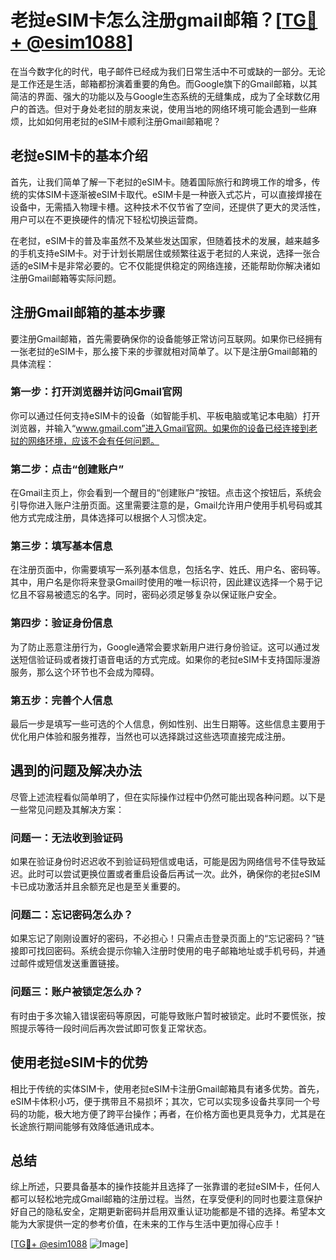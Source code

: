 # 老挝eSIM卡怎么注册gmail邮箱？[[TG💪+ @esim1088](https://t.me/s/esim1088)]

在当今数字化的时代，电子邮件已经成为我们日常生活中不可或缺的一部分。无论是工作还是生活，邮箱都扮演着重要的角色。而Google旗下的Gmail邮箱，以其简洁的界面、强大的功能以及与Google生态系统的无缝集成，成为了全球数亿用户的首选。但对于身处老挝的朋友来说，使用当地的网络环境可能会遇到一些麻烦，比如如何用老挝的eSIM卡顺利注册Gmail邮箱呢？

## 老挝eSIM卡的基本介绍

首先，让我们简单了解一下老挝的eSIM卡。随着国际旅行和跨境工作的增多，传统的实体SIM卡逐渐被eSIM卡取代。eSIM卡是一种嵌入式芯片，可以直接焊接在设备中，无需插入物理卡槽。这种技术不仅节省了空间，还提供了更大的灵活性，用户可以在不更换硬件的情况下轻松切换运营商。

在老挝，eSIM卡的普及率虽然不及某些发达国家，但随着技术的发展，越来越多的手机支持eSIM卡。对于计划长期居住或频繁往返于老挝的人来说，选择一张合适的eSIM卡是非常必要的。它不仅能提供稳定的网络连接，还能帮助你解决诸如注册Gmail邮箱等实际问题。

## 注册Gmail邮箱的基本步骤

要注册Gmail邮箱，首先需要确保你的设备能够正常访问互联网。如果你已经拥有一张老挝的eSIM卡，那么接下来的步骤就相对简单了。以下是注册Gmail邮箱的具体流程：

### 第一步：打开浏览器并访问Gmail官网

你可以通过任何支持eSIM卡的设备（如智能手机、平板电脑或笔记本电脑）打开浏览器，并输入“www.gmail.com”进入Gmail官网。如果你的设备已经连接到老挝的网络环境，应该不会有任何问题。

### 第二步：点击“创建账户”

在Gmail主页上，你会看到一个醒目的“创建账户”按钮。点击这个按钮后，系统会引导你进入账户注册页面。这里需要注意的是，Gmail允许用户使用手机号码或其他方式完成注册，具体选择可以根据个人习惯决定。

### 第三步：填写基本信息

在注册页面中，你需要填写一系列基本信息，包括名字、姓氏、用户名、密码等。其中，用户名是你将来登录Gmail时使用的唯一标识符，因此建议选择一个易于记忆且不容易被遗忘的名字。同时，密码必须足够复杂以保证账户安全。

### 第四步：验证身份信息

为了防止恶意注册行为，Google通常会要求新用户进行身份验证。这可以通过发送短信验证码或者拨打语音电话的方式完成。如果你的老挝eSIM卡支持国际漫游服务，那么这个环节也不会成为障碍。

### 第五步：完善个人信息

最后一步是填写一些可选的个人信息，例如性别、出生日期等。这些信息主要用于优化用户体验和服务推荐，当然也可以选择跳过这些选项直接完成注册。

## 遇到的问题及解决办法

尽管上述流程看似简单明了，但在实际操作过程中仍然可能出现各种问题。以下是一些常见问题及其解决方案：

### 问题一：无法收到验证码

如果在验证身份时迟迟收不到验证码短信或电话，可能是因为网络信号不佳导致延迟。此时可以尝试更换位置或者重启设备后再试一次。此外，确保你的老挝eSIM卡已成功激活并且余额充足也是至关重要的。

### 问题二：忘记密码怎么办？

如果忘记了刚刚设置好的密码，不必担心！只需点击登录页面上的“忘记密码？”链接即可找回密码。系统会提示你输入注册时使用的电子邮箱地址或手机号码，并通过邮件或短信发送重置链接。

### 问题三：账户被锁定怎么办？

有时由于多次输入错误密码等原因，可能导致账户暂时被锁定。此时不要慌张，按照提示等待一段时间后再次尝试即可恢复正常状态。

## 使用老挝eSIM卡的优势

相比于传统的实体SIM卡，使用老挝eSIM卡注册Gmail邮箱具有诸多优势。首先，eSIM卡体积小巧，便于携带且不易损坏；其次，它可以实现多设备共享同一个号码的功能，极大地方便了跨平台操作；再者，在价格方面也更具竞争力，尤其是在长途旅行期间能够有效降低通讯成本。

## 总结

综上所述，只要具备基本的操作技能并且选择了一张靠谱的老挝eSIM卡，任何人都可以轻松地完成Gmail邮箱的注册过程。当然，在享受便利的同时也要注意保护好自己的隐私安全，定期更新密码并启用双重认证功能都是不错的选择。希望本文能为大家提供一定的参考价值，在未来的工作与生活中更加得心应手！

[[TG💪+ @esim1088](https://t.me/s/esim1088) ![Image](https://i.postimg.cc/4NQfJmqS/Snipaste-2025-05-13-00-14-12.png)]